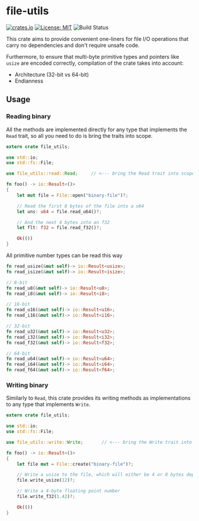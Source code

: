 # file-utils

[![crates.io](https://img.shields.io/crates/v/file-utils.svg)](https://crates.io/crates/file-utils)
[![License: MIT](https://img.shields.io/badge/License-MIT-blue.svg)](LICENSE)
![Build Status](https://devops.gmantaos.com/buildStatus/icon?job=file-utils)

This crate aims to provide convenient one-liners for file I/O operations that carry no dependencies and don't require unsafe code.

Furthermore, to ensure that multi-byte primitive types and pointers like `usize` are encoded correctly, compilation of the crate takes into account:

- Architecture (32-bit vs 64-bit)
- Endianness


## Usage


### Reading binary

All the methods are implemented directly for any type that implements the `Read` trait, so all you need to do is bring the traits into scope.

```rust
extern crate file_utils;

use std::io;
use std::fs::File;

use file_utils::read::Read;		// <--- bring the Read trait into scope

fn foo() -> io::Result<()>
{
	let mut file = File::open("binary-file")?;

	// Read the first 8 bytes of the file into a u64
	let uns: u64 = file.read_u64()?;

	// And the next 4 bytes into an f32
	let flt: f32 = file.read_f32()?;

	Ok(())
}
```

All primitive number types can be read this way

```rust
fn read_usize(&mut self)-> io::Result<usize>;
fn read_isize(&mut self)-> io::Result<isize>;

// 8-bit
fn read_u8(&mut self)-> io::Result<u8>;
fn read_i8(&mut self)-> io::Result<i8>;

// 16-bit
fn read_u16(&mut self)-> io::Result<u16>;
fn read_i16(&mut self)-> io::Result<i16>;

// 32-bit
fn read_u32(&mut self)-> io::Result<u32>;
fn read_i32(&mut self)-> io::Result<i32>;
fn read_f32(&mut self)-> io::Result<f32>;

// 64-bit
fn read_u64(&mut self)-> io::Result<u64>;
fn read_i64(&mut self)-> io::Result<i64>;
fn read_f64(&mut self)-> io::Result<f64>;
```

### Writing binary

Similarly to `Read`, this crate provides its writing methods as implementations to any type that implements `Write`.

```rust
extern crate file_utils;

use std::io;
use std::fs::File;

use file_utils::write::Write;		// <--- bring the Write trait into scope

fn foo() -> io::Result<()>
{
	let file mut = File::create("binary-file")?;

	// Write a usize to the file, which will either be 4 or 8 bytes depending on architecture
	file.write_usize(12)?;

	// Write a 4-byte floating point number
	file.write_f32(1.42)?;

	Ok(())
}
```

